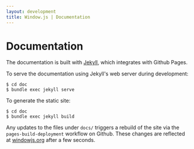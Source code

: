 ```yaml
---
layout: development
title: Window.js | Documentation
---
```


Documentation
=============

The documentation is built with [Jekyll](https://jekyllrb.com/), which
integrates with Github Pages.

To serve the documentation using Jekyll's web server during development:

```shell
$ cd doc
$ bundle exec jekyll serve
```

To generate the static site:

```shell
$ cd doc
$ bundle exec jekyll build
```

Any updates to the files under `docs/` triggers a rebuild of the site via the
`pages-build-deployment` workflow on Github. These changes are reflected at
[windowjs.org](https://windowjs.org) after a few seconds.

